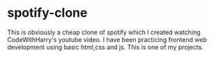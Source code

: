 # spotify-clone
This is obviously a cheap clone of spotify which I created watching CodeWithHarry's youtube video. I have been practicing frontend web development using basic html,css and js.
This is one of my projects.
